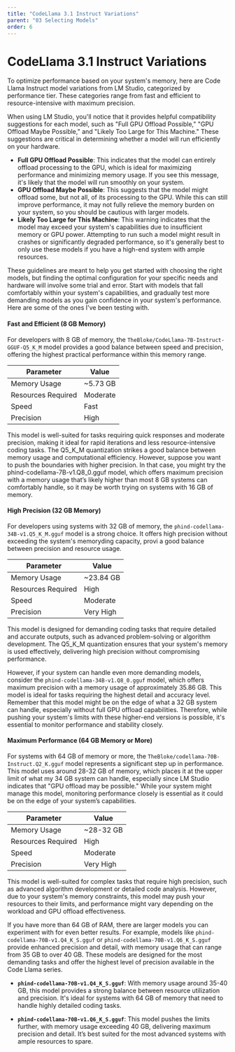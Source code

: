 ```yaml
---
title: "CodeLlama 3.1 Instruct Variations"
parent: "03 Selecting Models"
order: 6
---
```

# CodeLlama 3.1 Instruct Variations

To optimize performance based on your system's memory, here are Code Llama Instruct model variations from LM Studio, categorized by performance tier. These categories range from fast and efficient to resource-intensive with maximum precision.

When using LM Studio, you'll notice that it provides helpful compatibility suggestions for each model, such as "Full GPU Offload Possible," "GPU Offload Maybe Possible," and "Likely Too Large for This Machine." These suggestions are critical in determining whether a model will run efficiently on your hardware.

- **Full GPU Offload Possible**: This indicates that the model can entirely offload processing to the GPU, which is ideal for maximizing performance and minimizing memory usage. If you see this message, it's likely that the model will run smoothly on your system.
- **GPU Offload Maybe Possible**: This suggests that the model might offload some, but not all, of its processing to the GPU. While this can still improve performance, it may not fully relieve the memory burden on your system, so you should be cautious with larger models.
- **Likely Too Large for This Machine**: This warning indicates that the model may exceed your system's capabilities due to insufficient memory or GPU power. Attempting to run such a model might result in crashes or significantly degraded performance, so it's generally best to only use these models if you have a high-end system with ample resources.

These guidelines are meant to help you get started with choosing the right models, but finding the optimal configuration for your specific needs and hardware will involve some trial and error. Start with models that fall comfortably within your system's capabilities, and gradually test more demanding models as you gain confidence in your system's performance. Here are some of the ones I've been testing with.

#### Fast and Efficient (8 GB Memory)

For developers with 8 GB of memory, the `TheBloke/CodeLlama-7B-Instruct-GGUF-Q5_K_M` model provides a good balance between speed and precision, offering the highest practical performance within this memory range.

| **Parameter**      | **Value** |
| ------------------ | --------- |
| Memory Usage       | ~5.73 GB  |
| Resources Required | Moderate  |
| Speed              | Fast      |
| Precision          | High      |

This model is well-suited for tasks requiring quick responses and moderate precision, making it ideal for rapid iterations and less resource-intensive coding tasks. The Q5_K_M quantization strikes a good balance between memory usage and computational efficiency. However, suppose you want to push the boundaries with higher precision. In that case, you might try the phind-codellama-7B-v1.Q8_0.gguf model, which offers maximum precision with a memory usage that’s likely higher than most 8 GB systems can comfortably handle, so it may be worth trying on systems with 16 GB of memory.


#### High Precision (32 GB Memory)

For developers using systems with 32 GB of memory, the `phind-codellama-34B-v1.Q5_K_M.gguf` model is a strong choice. It offers high precision without exceeding the system's memoryding capacity, provi a good balance between precision and resource usage.

| **Parameter**      | **Value** |
| ------------------ | --------- |
| Memory Usage       | ~23.84 GB |
| Resources Required | High      |
| Speed              | Moderate  |
| Precision          | Very High |

This model is designed for demanding coding tasks that require detailed and accurate outputs, such as advanced problem-solving or algorithm development. The Q5_K_M quantization ensures that your system's memory is used effectively, delivering high precision without compromising performance.

However, if your system can handle even more demanding models, consider the `phind-codellama-34B-v1.Q8_0.gguf` model, which offers maximum precision with a memory usage of approximately 35.86 GB. This model is ideal for tasks requiring the highest detail and accuracy level. Remember that this model might be on the edge of what a 32 GB system can handle, especially without full GPU offload capabilities. Therefore, while pushing your system's limits with these higher-end versions is possible, it's essential to monitor performance and stability closely.

#### Maximum Performance (64 GB Memory or More)

For systems with 64 GB of memory or more, the `TheBloke/codellama-70B-Instruct.Q2_K.gguf` model represents a significant step up in performance. This model uses around 28-32 GB of memory, which places it at the upper limit of what my 34 GB system can handle, especially since LM Studio indicates that "GPU offload may be possible." While your system might manage this model, monitoring performance closely is essential as it could be on the edge of your system’s capabilities.

| **Parameter**      | **Value** |
| ------------------ | --------- |
| Memory Usage       | ~28-32 GB |
| Resources Required | High      |
| Speed              | Moderate  |
| Precision          | Very High |

This model is well-suited for complex tasks that require high precision, such as advanced algorithm development or detailed code analysis. However, due to your system's memory constraints, this model may push your resources to their limits, and performance might vary depending on the workload and GPU offload effectiveness.

If you have more than 64 GB of RAM, there are larger models you can experiment with for even better results. For example, models like `phind-codellama-70B-v1.Q4_K_S.gguf` or `phind-codellama-70B-v1.Q6_K_S.gguf` provide enhanced precision and detail, with memory usage that can range from 35 GB to over 40 GB. These models are designed for the most demanding tasks and offer the highest level of precision available in the Code Llama series.

- **`phind-codellama-70B-v1.Q4_K_S.gguf`**: With memory usage around 35-40 GB, this model provides a strong balance between resource utilization and precision. It's ideal for systems with 64 GB of memory that need to handle highly detailed coding tasks.
  
- **`phind-codellama-70B-v1.Q6_K_S.gguf`**: This model pushes the limits further, with memory usage exceeding 40 GB, delivering maximum precision and detail. It’s best suited for the most advanced systems with ample resources to spare.
